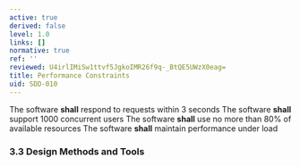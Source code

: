 ```yaml
---
active: true
derived: false
level: 1.0
links: []
normative: true
ref: ''
reviewed: U4irlIMiSw1ttvf5JgkoIMR26f9q-_BtQE5UWzX0eag=
title: Performance Constraints
uid: SDD-010
---
```


The software **shall** respond to requests within 3 seconds
The software **shall** support 1000 concurrent users
The software **shall** use no more than 80% of available resources
The software **shall** maintain performance under load

### 3.3 Design Methods and Tools